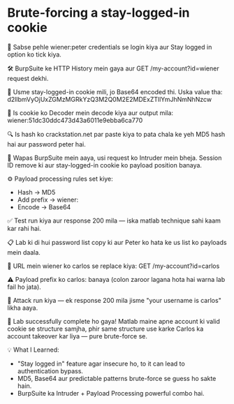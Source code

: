 # Brute-forcing a stay-logged-in cookie

👤 Sabse pehle wiener:peter credentials se login kiya aur Stay logged in option ko tick kiya.

🛠 BurpSuite ke HTTP History mein gaya aur GET /my-account?id=wiener request dekhi.

🍪 Usme stay-logged-in cookie mili, jo Base64 encoded thi. Uska value tha:
d2llbmVyOjUxZGMzMGRkYzQ3M2Q0M2E2MDExZTllYmJhNmNhNzcw

🧩 Is cookie ko Decoder mein decode kiya aur output mila:
wiener:51dc30ddc473d43a6011e9ebba6ca770

🔍 Is hash ko crackstation.net par paste kiya to pata chala ke yeh MD5 hash hai aur password peter hai.

🚀 Wapas BurpSuite mein aaya, usi request ko Intruder mein bheja. Session ID remove ki aur stay-logged-in cookie ko payload position banaya.

⚙️ Payload processing rules set kiye:

- Hash → MD5
- Add prefix → wiener:
- Encode → Base64

✅ Test run kiya aur response 200 mila — iska matlab technique sahi kaam kar rahi hai.

📋 Lab ki di hui password list copy ki aur Peter ko hata ke us list ko payloads mein daala.

👤 URL mein wiener ko carlos se replace kiya:
GET /my-account?id=carlos

⚠️ Payload prefix ko carlos: banaya (colon zaroor lagana hota hai warna lab fail ho jata).

🚨 Attack run kiya — ek response 200 mila jisme "your username is carlos" likha aaya.

🎉 Lab successfully complete ho gaya!
Matlab maine apne account ki valid cookie se structure samjha, phir same structure use karke Carlos ka account takeover kar liya — pure brute-force se.

💡 What I Learned:
- "Stay logged in" feature agar insecure ho, to it can lead to authentication bypass.
- MD5, Base64 aur predictable patterns brute-force se guess ho sakte hain.
- BurpSuite ka Intruder + Payload Processing powerful combo hai.

